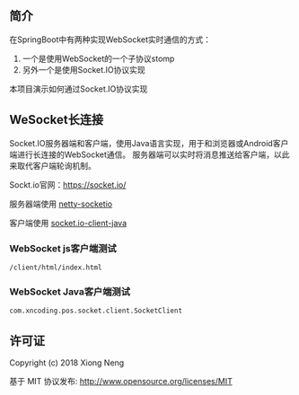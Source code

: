 
## 简介

在SpringBoot中有两种实现WebSocket实时通信的方式：

1. 一个是使用WebSocket的一个子协议stomp
2. 另外一个是使用Socket.IO协议实现

本项目演示如何通过Socket.IO协议实现

## WeSocket长连接

Socket.IO服务器端和客户端，使用Java语言实现，用于和浏览器或Android客户端进行长连接的WebSocket通信。
服务器端可以实时将消息推送给客户端，以此来取代客户端轮询机制。

Sockt.io官网：<https://socket.io/>

服务器端使用 [netty-socketio](https://github.com/mrniko/netty-socketio)

客户端使用 [socket.io-client-java](https://github.com/socketio/socket.io-client-java)

### WebSocket js客户端测试

```
/client/html/index.html
```

### WebSocket Java客户端测试

```
com.xncoding.pos.socket.client.SocketClient
```

## 许可证

Copyright (c) 2018 Xiong Neng

基于 MIT 协议发布: <http://www.opensource.org/licenses/MIT>

